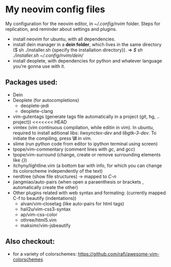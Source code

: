 # My neovim config files
My configuration for the neovim editor, in *~/.config/nvim* folder.
Steps for replication, and reminder about settings and plugins.

* install neovim for ubuntu, with all dependencies.
* install dein manager in a **dein folder**, which lives in the same directory ($ sh ./installer.sh {specify the installation directory}). => *$ sh ./installer.sh ~/.config/nvim/dein/*
* install deoplete, with dependencies for python and whatever language you're gonna use with it.


## Packages used:
* Dein
* Deoplete (for autocompletions)
  * deoplete-jedi
  * deoplete-clang
* vim-gutentags (generate tags file automatically in a project (git, hg, .. project))
<<<<<<< HEAD
* vimtex (vim continuous compilation, while editin in vim). In ubuntu, required to install aditional libs: *liwsynctex-dev* and *libgtk-3-dev*. To initiate the compiling, press **\ll** in vim.
* slime (run python code from editor to ipython terminal using screen)
* tpope/vim-commentary (comment lines with *gc*, and *gcc*)
* tpope/vim-surround (change, create or remove surrounding elements like *{}*)
* itchyny/lightline.vim (a bottom bar with info, for which you can change its colorscheme independently of the text)
* nerdtree (show file structures) -> mapped to *C-n*
* jiangmiao/auto-pairs (when open a paraenthesis or brackets , automatically create the other)
* Other plugins related with web syntax and formating: (currently mapped C-f to beautify (indentations))
  * alvan/vim-closetag (like auto-pairs for html tags)
  * hail2u/vim-css3-syntax
  * ap/vim-css-color
  * othree/html5.vim
  * maksimr/vim-jsbeautify
  


## Also checkout:
* for a variety of colorschemes: <a>https://github.com/rafi/awesome-vim-colorschemes</a>
